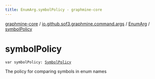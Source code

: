 ```yaml
---
title: EnumArg.symbolPolicy - graphmine-core
---
```


[graphmine-core](../../index.html) / [io.github.sof3.graphmine.command.args](../index.html) / [EnumArg](index.html) / [symbolPolicy](./symbol-policy.html)

# symbolPolicy

`var symbolPolicy: `[`SymbolPolicy`](-symbol-policy/index.html)

The policy for comparing symbols in enum names

